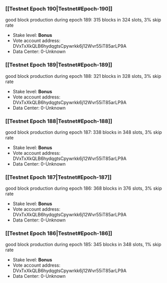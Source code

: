 ### [[Testnet Epoch 190|Testnet#Epoch-190]]
good block production during epoch 189: 315 blocks in 324 slots, 3% skip rate
* Stake level: **Bonus** 
* Vote account address: DVxTxXkQLB6hydqgtsCpywrkk6j12Wvr55iT85arLP9A
* Data Center: 0-Unknown
### [[Testnet Epoch 189|Testnet#Epoch-189]]
good block production during epoch 188: 321 blocks in 328 slots, 3% skip rate
* Stake level: **Bonus** 
* Vote account address: DVxTxXkQLB6hydqgtsCpywrkk6j12Wvr55iT85arLP9A
* Data Center: 0-Unknown
### [[Testnet Epoch 188|Testnet#Epoch-188]]
good block production during epoch 187: 338 blocks in 348 slots, 3% skip rate
* Stake level: **Bonus** 
* Vote account address: DVxTxXkQLB6hydqgtsCpywrkk6j12Wvr55iT85arLP9A
* Data Center: 0-Unknown
### [[Testnet Epoch 187|Testnet#Epoch-187]]
good block production during epoch 186: 368 blocks in 376 slots, 3% skip rate
* Stake level: **Bonus** 
* Vote account address: DVxTxXkQLB6hydqgtsCpywrkk6j12Wvr55iT85arLP9A
* Data Center: 0-Unknown
### [[Testnet Epoch 186|Testnet#Epoch-186]]
good block production during epoch 185: 345 blocks in 348 slots, 1% skip rate
* Stake level: **Bonus** 
* Vote account address: DVxTxXkQLB6hydqgtsCpywrkk6j12Wvr55iT85arLP9A
* Data Center: 0-Unknown